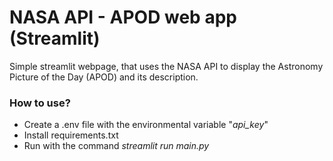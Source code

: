 # NASA API - APOD web app (Streamlit)

Simple streamlit webpage, that uses the NASA API to display the Astronomy Picture of the Day (APOD) and its description.

### How to use?

* Create a .env file with the environmental variable "*api_key*"
* Install requirements.txt
* Run with the command *streamlit run main.py*
